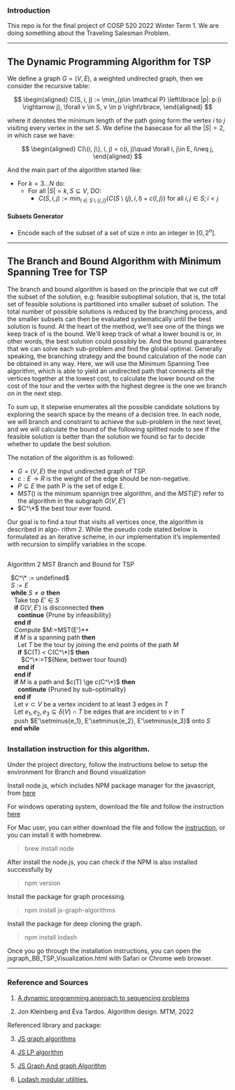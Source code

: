 ### **Introduction**

This repo is for the final project of COSP 520 2022 Winter Term 1. We are doing something about the Traveling Salesman Problem. 

---
## **The Dynamic Programming Algorithm for TSP**

We define a graph $G = (V, E)$, a weighted undirected graph, then we consider the recursive table: 

$$
\begin{aligned}
    C(S, i, j) := \min_{p\in \mathcal P}
    \left\lbrace
        |p|: p:(i \rightarrow j), \forall v \in S, v \in p
    \right\rbrace, 
\end{aligned}
$$

where it denotes the minimum length of the path going form the vertex $i$ to $j$ visiting every vertex in the set $S$. We define the basecase for all the $|S| = 2$, in which case we have: 

$$
\begin{aligned}
    C(\{i, j\}, i, j) = c(i, j)\quad \forall i, j\in E, i\neq j, 
\end{aligned}
$$

And the main part of the algorithm started like: 

* For $k = 3...N$ do: 
  * For all $|S| = k, S \subseteq V$, DO: 
    * $C(S, i, j) :=\min_{l \in S\setminus \{i, j\}}\{C(S\setminus \{j\}, i, l) + c(l, j)\}$ for all $i ,j \in S; i < j$

#### **Subsets Generator**

* Encode each of the subset of a set of size $n$ into an integer in $[0, 2^n]$. 

---
## **The Branch and Bound Algorithm with Minimum Spanning Tree for TSP**

The branch and bound algorithm is based on the principle that we cut off the subset of the solution, e.g: feasible suboptimal solution, that is, the total set of feasible solutions is partitioned into smaller subset of solution. 
The total number of possible solutions is reduced by the branching process, and the smaller subsets can then be evaluated systematically until the best solution is found. 
At the heart of the method, we'll see one of the things we keep track of is the bound. We'll keep track of what a lower bound is or, in other words, the best solution could possibly be. And the bound guarantees that we can solve each sub-problem and find the global optimal. Generally speaking, the branching strategy and the bound calculation of the node can be obtained in any way. Here, we will use the Minimum Spanning Tree algorithm, which is able to yield an undirected path that connects all the vertices together at the lowest cost, to calculate the lower bound on the cost of the tour and the vertex with the highest degree is the one we branch on in the next step.


To sum up, it stepwise enumerates all the possible candidate solutions by exploring the search space by the means of a decision tree.
In each node, we will branch and constraint to achieve the sub-problem in the next level, and we will calculate the bound of the following splitted node to see if the feasible solution is better than the solution we found so far to decide whether to update the best solution. 

The notation of the algorithm is as followed:

 * $G = (V,E)$ the input undirected graph of TSP.
 * $c : E  \rightarrow  R$ is the weight of the edge should be non-negative.
 * $P \subseteq E$ the path P is the set of edge E.
 * $MST()$ is the minimum spannign tree algorithm, and the $MST(E')$ refer to the algorithm in the subgraph $G(V,E')$
 * $C^\*$ the best tour ever found.

Our goal is to find a tour that visits all vertices once, the algorithm is described in algo-
rithm 2. While the pseudo code stated below is formulated as an iterative scheme, in our
implementation it’s implemented with recursion to simplify variables in the scope.

##
Algorithm 2 MST Branch and Bound for TSP


&nbsp; $C^\* := undefined$<br/>
&nbsp; $S:={E}$<br/>
&nbsp; **while** $S \neq \emptyset$ **then**<br/>
&nbsp; &nbsp; Take top $E' \in S$<br/>
&nbsp; &nbsp; **if** $G(V,E')$ is disconnected **then**<br/>
&nbsp; &nbsp; &nbsp; **continue** {Prune by infeasibility}<br/>
&nbsp; &nbsp; **end if**<br/>
&nbsp; &nbsp; Compute $M:=MST(E')**<br/>
&nbsp; &nbsp; **if** $M$ is a spanning path **then**<br/>
&nbsp; &nbsp; &nbsp; Let $T$ be the tour by joining the end points of the path $M$<br/>
&nbsp; &nbsp; &nbsp; **if** $C(T) < C(C^\*)$ **then**<br/>
&nbsp; &nbsp; &nbsp; &nbsp;  $C^\*:=T${New, bettwer tour found}<br/>
&nbsp; &nbsp; &nbsp; **end if**<br/>
&nbsp; &nbsp; **end if**<br/>
&nbsp; &nbsp; **if** $M$ is a path and $c(T) \ge c(C^\*)$ **then**<br/>
&nbsp; &nbsp; &nbsp; **continute** {Pruned by sub-optimality}<br/>
&nbsp; &nbsp; **end if**<br/>
&nbsp; &nbsp; Let $v \subset V$ be a vertex incident to at least 3 edges in $T$<br/>
&nbsp; &nbsp; Let $e_1, e_2, e_3 \subseteq \delta(V) \cap T$ be edges that are incident to $v$ in $T$<br/>
&nbsp; &nbsp; push $E'\setminus\{e_1}, E'\setminus\{e_2\}, E'\setminus\{e_3\}$ onto $S$<br/>
&nbsp; **end while**<br/>

##

### Installation instruction for this algorithm. 

Under the project directory, follow the instructions below to setup the environment for Branch and Bound visualization 

Install node.js, which includes NPM package manager for the javascript, from [here](https://nodejs.org/en/download/)

For windows operating system, download the file and follow the instruction [here](https://phoenixnap.com/kb/install-node-js-npm-on-windows)

For Mac user, you can either download the file and follow the [instruction](https://radixweb.com/blog/installing-npm-and-nodejs-on-windows-and-mac), or you can install it with homebrew.
> brew install node

After install the node.js, you can check if the NPM is also installed successfully by
> npm version

Install the package for graph processing.
> npm install js-graph-algorithms

Install the package for deep cloning the graph.
> npm install lodash

Once you go through the installation instructions, you can open the jsgraph_BB_TSP_Visualization.html with Safari or Chrome web browser.

---
### **Reference and Sources**


1. [A dynamic programming approach to sequencing problems](https://epubs.siam.org/doi/abs/10.1137/0110015?journalCode=smjmap.1)

2. Jon Kleinberg and Éva Tardos. Algorithm design. MTM, 2022

Referenced library and package:

3. [JS graph algorithms](https://github.com/chen0040/js-graph-algorithms)

4. [JS LP algorithm](https://github.com/JWally/jsLPSolver)

5. [JS Graph And graph Algorithm](https://github.com/dagrejs/graphlib/wiki#browser-scripts)

6. [Lodash modular utilities.](https://www.jsdelivr.com/package/npm/lodash)

